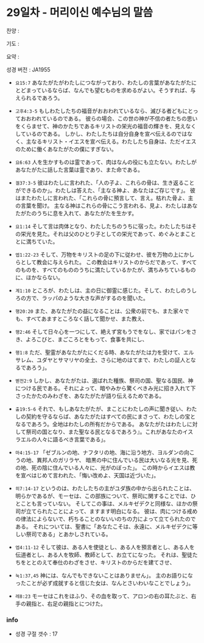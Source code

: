 # 29일차 - 머리이신 예수님의 말씀

찬양 : 

기도 : 

요약 : 

성경 버전 : JA1955

- `요15:7` あなたがたがわたしにつながっており、わたしの言葉があなたがたにとどまっているならば、なんでも望むものを求めるがよい。そうすれば、与えられるであろう。

- `고후4:3-5` もしわたしたちの福音がおおわれているなら、滅びる者どもにとっておおわれているのである。 彼らの場合、この世の神が不信の者たちの思いをくらませて、神のかたちであるキリストの栄光の福音の輝きを、見えなくしているのである。 しかし、わたしたちは自分自身を宣べ伝えるのではなく、主なるキリスト・イエスを宣べ伝える。わたしたち自身は、ただイエスのために働くあなたがたの僕にすぎない。

- `요6:63` 人を生かすものは霊であって、肉はなんの役にも立たない。わたしがあなたがたに話した言葉は霊であり、また命である。

- `겔37:3-5` 彼はわたしに言われた、「人の子よ、これらの骨は、生き返ることができるのか」。わたしは答えた、「主なる神よ、あなたはご存じです」。 彼はまたわたしに言われた、「これらの骨に預言して、言え。枯れた骨よ、主の言葉を聞け。 主なる神はこれらの骨にこう言われる、見よ、わたしはあなたがたのうちに息を入れて、あなたがたを生かす。

- `요1:14` そして言は肉体となり、わたしたちのうちに宿った。わたしたちはその栄光を見た。それは父のひとり子としての栄光であって、めぐみとまこととに満ちていた。

- `엡1:22-23` そして、万物をキリストの足の下に従わせ、彼を万物の上にかしらとして教会に与えられた。 この教会はキリストのからだであって、すべてのものを、すべてのもののうちに満たしているかたが、満ちみちているものに、ほかならない。

- `계1:10` ところが、わたしは、主の日に御霊に感じた。そして、わたしのうしろの方で、ラッパのような大きな声がするのを聞いた。

- `행20:20` また、あなたがたの益になることは、公衆の前でも、また家々でも、すべてあますところなく話して聞かせ、また教え、

- `행2:46` そして日々心を一つにして、絶えず宮もうでをなし、家ではパンをさき、よろこびと、まごころとをもって、食事を共にし、

- `행1:8` ただ、聖霊があなたがたにくだる時、あなたがたは力を受けて、エルサレム、ユダヤとサマリヤの全土、さらに地のはてまで、わたしの証人となるであろう」。

- `벧전2:9` しかし、あなたがたは、選ばれた種族、祭司の国、聖なる国民、神につける民である。それによって、暗やみから驚くべきみ光に招き入れて下さったかたのみわざを、あなたがたが語り伝えるためである。

- `출19:5-6` それで、もしあなたがたが、まことにわたしの声に聞き従い、わたしの契約を守るならば、あなたがたはすべての民にまさって、わたしの宝となるであろう。全地はわたしの所有だからである。 あなたがたはわたしに対して祭司の国となり、また聖なる民となるであろう』。これがあなたのイスラエルの人々に語るべき言葉である」。

- `마4:15-17` 「ゼブルンの地、ナフタリの地、海に沿う地方、ヨルダンの向こうの地、異邦人のガリラヤ、 暗黒の中に住んでいる民は大いなる光を見、死の地、死の陰に住んでいる人々に、光がのぼった」。 この時からイエスは教を宣べはじめて言われた、「悔い改めよ、天国は近づいた」。

- `히7:14-17` というのは、わたしたちの主がユダ族の中から出られたことは、明らかであるが、モーセは、この部族について、祭司に関することでは、ひとことも言っていない。 そしてこの事は、メルキゼデクと同様な、ほかの祭司が立てられたことによって、ますます明白になる。 彼は、肉につける戒めの律法によらないで、朽ちることのないいのちの力によって立てられたのである。 それについては、聖書に「あなたこそは、永遠に、メルキゼデクに等しい祭司である」とあかしされている。

- `엡4:11-12` そして彼は、ある人を使徒とし、ある人を預言者とし、ある人を伝道者とし、ある人を牧師、教師として、お立てになった。 それは、聖徒たちをととのえて奉仕のわざをさせ、キリストのからだを建てさせ、

- `눅1:37,45` 神には、なんでもできないことはありません」。 主のお語りになったことが必ず成就すると信じた女は、なんとさいわいなことでしょう」。

- `레8:23` モーセはこれをほふり、その血を取って、アロンの右の耳たぶと、右手の親指と、右足の親指とにつけた。

### info

- 성경 구절 갯수 : 17
